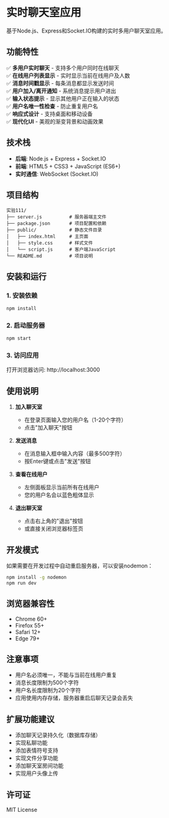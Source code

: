 # 实时聊天室应用

基于Node.js、Express和Socket.IO构建的实时多用户聊天室应用。

## 功能特性

✅ **多用户实时聊天** - 支持多个用户同时在线聊天  
✅ **在线用户列表显示** - 实时显示当前在线用户及人数  
✅ **消息时间戳显示** - 每条消息都显示发送时间  
✅ **用户加入/离开通知** - 系统消息提示用户进出  
✅ **输入状态提示** - 显示其他用户正在输入的状态  
✅ **用户名唯一性检查** - 防止重复用户名  
✅ **响应式设计** - 支持桌面和移动设备  
✅ **现代化UI** - 美观的渐变背景和动画效果

## 技术栈

- **后端**: Node.js + Express + Socket.IO
- **前端**: HTML5 + CSS3 + JavaScript (ES6+)
- **实时通信**: WebSocket (Socket.IO)

## 项目结构

```
实验111/
├── server.js          # 服务器端主文件
├── package.json       # 项目配置和依赖
├── public/            # 静态文件目录
│   ├── index.html     # 主页面
│   ├── style.css      # 样式文件
│   └── script.js      # 客户端JavaScript
└── README.md          # 项目说明
```

## 安装和运行

### 1. 安装依赖
```bash
npm install
```

### 2. 启动服务器
```bash
npm start
```

### 3. 访问应用
打开浏览器访问: http://localhost:3000

## 使用说明

1. **加入聊天室**
   - 在登录页面输入您的用户名（1-20个字符）
   - 点击"加入聊天"按钮

2. **发送消息**
   - 在消息输入框中输入内容（最多500字符）
   - 按Enter键或点击"发送"按钮

3. **查看在线用户**
   - 左侧面板显示当前所有在线用户
   - 您的用户名会以蓝色粗体显示

4. **退出聊天室**
   - 点击右上角的"退出"按钮
   - 或直接关闭浏览器标签页

## 开发模式

如果需要在开发过程中自动重启服务器，可以安装nodemon：

```bash
npm install -g nodemon
npm run dev
```

## 浏览器兼容性

- Chrome 60+
- Firefox 55+
- Safari 12+
- Edge 79+

## 注意事项

- 用户名必须唯一，不能与当前在线用户重复
- 消息长度限制为500个字符
- 用户名长度限制为20个字符
- 应用使用内存存储，服务器重启后聊天记录会丢失

## 扩展功能建议

- 添加聊天记录持久化（数据库存储）
- 实现私聊功能
- 添加表情符号支持
- 实现文件分享功能
- 添加聊天室房间功能
- 实现用户头像上传

## 许可证

MIT License